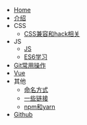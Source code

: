 * [Home](/)
* [介绍](docs/introduce.md)
* CSS
  * [CSS兼容和hack相关](docs/css/兼容和hack相关.md)
* JS
  * [JS](docs/JS/JS.md)
  * [ES6学习](docs/JS/ES6学习.md)
* [Git常用操作](docs/git/git常用操作.md)
* [Vue](docs/vue/index.md)
* 其他
  * [命名方式](docs/other/命名方式.md)
  * [一些链接](docs/other/一些链接.md)
  * [npm和yarn](docs/other/npm和yarn.md)
* [Github](https://github.com/hanz520/notebook)
